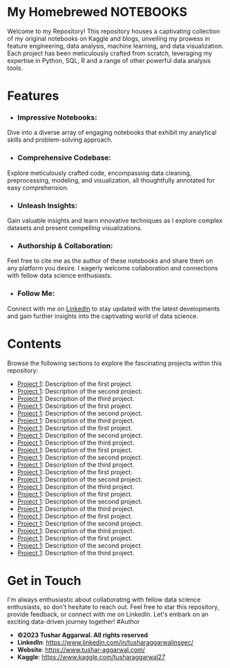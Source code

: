 # My Homebrewed NOTEBOOKS

Welcome to my Repository! This repository houses a captivating collection of my original notebooks on Kaggle and blogs, unveiling my prowess in feature engineering, data analysis, machine learning, and data visualization. Each project has been meticulously crafted from scratch, leveraging my expertise in Python, SQL, R and a range of other powerful data analysis tools.
# Features
* ### Impressive Notebooks: 
 Dive into a diverse array of engaging notebooks that exhibit my analytical skills and problem-solving approach.
* ### Comprehensive Codebase: 
 Explore meticulously crafted code, encompassing data cleaning, preprocessing, modeling, and visualization, all thoughtfully annotated for easy comprehension.
* ### Unleash Insights: 
 Gain valuable insights and learn innovative techniques as I explore complex datasets and present compelling visualizations.
* ### Authorship & Collaboration: 
 Feel free to cite me as the author of these notebooks and share them on any platform you desire. I eagerly welcome collaboration and connections with fellow data science enthusiasts.
* ### Follow Me: 
 Connect with me on <ins>[LinkedIn](linkedin.com/in/tusharaggarwalinseec)</ins> to stay updated with the latest developments and gain further insights into the captivating world of data science.
# Contents
Browse the following sections to explore the fascinating projects within this repository:

* [Project 1](): Description of the first project.
* [Project 1](): Description of the second project.
* [Project 1](): Description of the third project.
* [Project 1](): Description of the first project.
* [Project 1](): Description of the second project.
* [Project 1](): Description of the third project.
* [Project 1](): Description of the first project.
* [Project 1](): Description of the second project.
* [Project 1](): Description of the third project.
* [Project 1](): Description of the first project.
* [Project 1](): Description of the second project.
* [Project 1](): Description of the third project.
* [Project 1](): Description of the first project.
* [Project 1](): Description of the second project.
* [Project 1](): Description of the third project.
* [Project 1](): Description of the first project.
* [Project 1](): Description of the second project.
* [Project 1](): Description of the third project.
* [Project 1](): Description of the first project.
* [Project 1](): Description of the second project.
* [Project 1](): Description of the third project.
* [Project 1](): Description of the first project.
* [Project 1](): Description of the second project.
* [Project 1](): Description of the third project.
# Get in Touch
I'm always enthusiastic about collaborating with fellow data science enthusiasts, so don't hesitate to reach out. Feel free to star this repository, provide feedback, or connect with me on LinkedIn. Let's embark on an exciting data-driven journey together!
#Author
- <b>©2023 Tushar Aggarwal. All rights reserved</b>
- <b>LinkedIn</b>: https://www.linkedin.com/in/tusharaggarwalinseec/
- <b>Website</b>: https://www.tushar-aggarwal.com/
- <b>Kaggle</b>: https://www.kaggle.com/tusharaggarwal27
